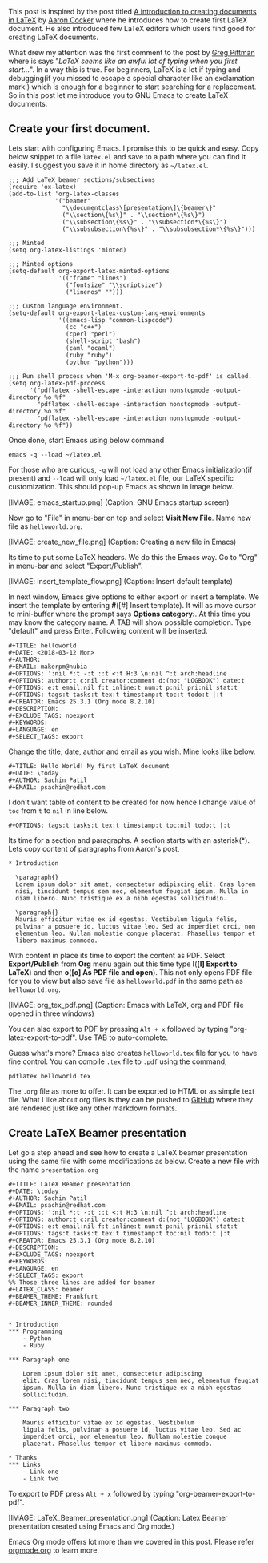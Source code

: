 


This post is inspired by the post titled [A introduction to creating
documents in
LaTeX](https://opensource.com/article/17/6/introduction-latex) by
[Aaron Cocker](https://opensource.com/users/aaroncocker) where he
introduces how to create first LaTeX document. He also introduced few
LaTeX editors which users find good for creating LaTeX documents.

What drew my attention was the first comment to the post by [Greg
Pittman](https://opensource.com/users/greg-p) where is says "_LaTeX
seems like an awful lot of typing when you first start..._". In a way
this is true. For beginners, LaTeX is a lot if typing and debugging(if
you missed to escape a special character like an exclamation mark!)
which is enough for a beginner to start searching for a replacement.
So in this post let me introduce you to GNU Emacs to create LaTeX
documents.

## Create your first document.

Lets start with configuring Emacs. I promise this to be quick and
easy. Copy below snippet to a file `latex.el` and save to a path where
you can find it easily. I suggest you save it in home
directory as ``~/latex.el``.

```
;;; Add LaTeX beamer sections/subsections
(require 'ox-latex)
(add-to-list 'org-latex-classes
             '("beamer"
               "\\documentclass\[presentation\]\{beamer\}"
               ("\\section\{%s\}" . "\\section*\{%s\}")
               ("\\subsection\{%s\}" . "\\subsection*\{%s\}")
               ("\\subsubsection\{%s\}" . "\\subsubsection*\{%s\}")))

;;; Minted
(setq org-latex-listings 'minted)

;;; Minted options
(setq-default org-export-latex-minted-options
              '(("frame" "lines")
                ("fontsize" "\\scriptsize")
                ("linenos" "")))

;;; Custom language environment.
(setq-default org-export-latex-custom-lang-environments
              '((emacs-lisp "common-lispcode")
                (cc "c++")
                (cperl "perl")
                (shell-script "bash")
                (caml "ocaml")
                (ruby "ruby")
                (python "python")))

;;; Run shell process when 'M-x org-beamer-export-to-pdf' is called.
(setq org-latex-pdf-process
      '("pdflatex -shell-escape -interaction nonstopmode -output-directory %o %f"
        "pdflatex -shell-escape -interaction nonstopmode -output-directory %o %f"
        "pdflatex -shell-escape -interaction nonstopmode -output-directory %o %f"))
```

Once done, start Emacs using below command
```
emacs -q --load ~/latex.el
```
For those who are curious,
`-q` will not load any other Emacs initialization(if present) and `--load`
will only load `~/latex.el` file, our LaTeX specific customization.
This should pop-up Emacs as shown in image below.


[IMAGE: emacs_startup.png]
(Caption: GNU Emacs startup screen)

Now go to "File" in menu-bar on top and select **Visit New File**. Name
new file as `helloworld.org`.

[IMAGE: create_new_file.png]
(Caption: Creating a new file in Emacs)

Its time to put some LaTeX headers. We do this the Emacs way. Go to
"Org" in menu-bar and select "Export/Publish".

[IMAGE: insert_template_flow.png]
(Caption: Insert default template)

In next window, Emacs give options to either export or insert a
template. We insert the template by entering **#**([#] Insert
template). It will as move cursor to mini-buffer where the prompt says
**Options category:**. At this time you may know the category name. A
TAB will show possible completion. Type "default" and press Enter.
Following content will be inserted.


```
#+TITLE: helloworld
#+DATE: <2018-03-12 Mon>
#+AUTHOR:
#+EMAIL: makerpm@nubia
#+OPTIONS: ':nil *:t -:t ::t <:t H:3 \n:nil ^:t arch:headline
#+OPTIONS: author:t c:nil creator:comment d:(not "LOGBOOK") date:t
#+OPTIONS: e:t email:nil f:t inline:t num:t p:nil pri:nil stat:t
#+OPTIONS: tags:t tasks:t tex:t timestamp:t toc:t todo:t |:t
#+CREATOR: Emacs 25.3.1 (Org mode 8.2.10)
#+DESCRIPTION:
#+EXCLUDE_TAGS: noexport
#+KEYWORDS:
#+LANGUAGE: en
#+SELECT_TAGS: export
```


Change the title, date, author and email as you wish. Mine looks like
below.
```
#+TITLE: Hello World! My first LaTeX document
#+DATE: \today
#+AUTHOR: Sachin Patil
#+EMAIL: psachin@redhat.com
```

I don't want table of content to be created for now hence I change value of
`toc` from `t` to `nil` in line below.
```
#+OPTIONS: tags:t tasks:t tex:t timestamp:t toc:nil todo:t |:t
```

Its time for a section and paragraphs. A section starts with an
asterisk(*). Lets copy content of paragraphs from Aaron's post,
```
* Introduction

  \paragraph{}
  Lorem ipsum dolor sit amet, consectetur adipiscing elit. Cras lorem
  nisi, tincidunt tempus sem nec, elementum feugiat ipsum. Nulla in
  diam libero. Nunc tristique ex a nibh egestas sollicitudin.

  \paragraph{}
  Mauris efficitur vitae ex id egestas. Vestibulum ligula felis,
  pulvinar a posuere id, luctus vitae leo. Sed ac imperdiet orci, non
  elementum leo. Nullam molestie congue placerat. Phasellus tempor et
  libero maximus commodo.
```

With content in place its time to export the content as PDF. Select
**Export/Publish** from **Org** menu again but this time type
**l**(**[l] Export to LaTeX**) and then **o**(**[o] As PDF file and
open**). This not only opens PDF file for you to view but also save
file as `helloworld.pdf` in the same path as `helloworld.org`.


[IMAGE: org_tex_pdf.png]
(Caption: Emacs with LaTeX, org and PDF file opened in three windows)

You can also export to PDF by pressing `Alt + x` followed by typing
"org-latex-export-to-pdf". Use TAB to auto-complete.

Guess what's more? Emacs also creates `helloworld.tex` file for you to
have fine control. You can compile `.tex` file to `.pdf` using the
command,
```
pdflatex helloworld.tex
```

The `.org` file as more to offer. It can be exported to HTML or as
simple text file. What I like about org files is they can be pushed to
[GitHub](https://github.com) where they are rendered just like any
other markdown formats.


## Create LaTeX Beamer presentation

Let go a step ahead and see how to create a LaTeX beamer presentation
using the same file with some modifications as below. Create a new
file with the name `presentation.org`
```
#+TITLE: LaTeX Beamer presentation
#+DATE: \today
#+AUTHOR: Sachin Patil
#+EMAIL: psachin@redhat.com
#+OPTIONS: ':nil *:t -:t ::t <:t H:3 \n:nil ^:t arch:headline
#+OPTIONS: author:t c:nil creator:comment d:(not "LOGBOOK") date:t
#+OPTIONS: e:t email:nil f:t inline:t num:t p:nil pri:nil stat:t
#+OPTIONS: tags:t tasks:t tex:t timestamp:t toc:nil todo:t |:t
#+CREATOR: Emacs 25.3.1 (Org mode 8.2.10)
#+DESCRIPTION:
#+EXCLUDE_TAGS: noexport
#+KEYWORDS:
#+LANGUAGE: en
#+SELECT_TAGS: export
%% Those three lines are added for beamer
#+LATEX_CLASS: beamer
#+BEAMER_THEME: Frankfurt
#+BEAMER_INNER_THEME: rounded


* Introduction
*** Programming
    - Python
    - Ruby

*** Paragraph one

    Lorem ipsum dolor sit amet, consectetur adipiscing
    elit. Cras lorem nisi, tincidunt tempus sem nec, elementum feugiat
    ipsum. Nulla in diam libero. Nunc tristique ex a nibh egestas
    sollicitudin.

*** Paragraph two

    Mauris efficitur vitae ex id egestas. Vestibulum
    ligula felis, pulvinar a posuere id, luctus vitae leo. Sed ac
    imperdiet orci, non elementum leo. Nullam molestie congue
    placerat. Phasellus tempor et libero maximus commodo.

* Thanks
*** Links
    - Link one
    - Link two
```

To export to PDF press `Alt + x` followed by typing
"org-beamer-export-to-pdf".

[IMAGE: LaTeX_Beamer_presentation.png]
(Caption: Latex Beamer presentation created using Emacs and Org mode.)

Emacs Org mode offers lot more than we covered in this post. Please
refer
[orgmode.org](https://orgmode.org/worg/org-tutorials/org-latex-export.html)
to learn more.
